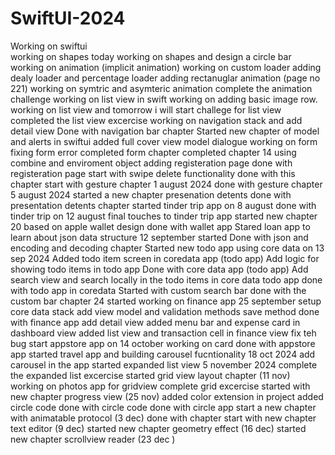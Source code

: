 # SwiftUI-2024
Working on swiftui  
working on shapes today
working on shapes and design a circle bar 
working on animation (implicit animation)
working on custom loader
adding dealy loader and percentage loader
adding rectanuglar animation (page no 221)
working on symtric and asymteric animation
complete the animation challenge
working on list view in swift 
working on adding basic image row.
working on list view and tomorrow i will start challege for list view 
completed the list view excercise 
working on navigation stack and add detail view 
Done with navigation bar chapter 
Started new chapter of model and alerts in swiftui
added full cover view model dialogue
working on form 
fixing form error
completed form chapter
completed chapter 14 using combine and enviroment object
adding registeration page
done with registeration page
start with swipe delete functionality
done with this chapter 
start with gesture chapter 1 august 2024
done with gesture chapter 5 august 2024
started a new chapter presenation detents
done with presentation detents chapter
started tinder trip app on 8 august
done with tinder trip  on 12 august
final touches to tinder trip app
started new chapter 20 based on apple wallet design
done with wallet app
Stared loan app to learn about json data structure 12 september started
Done with json and encoding and decoding chapter
Started new todo app using core data on 13 sep 2024
Added todo item screen in coredata app (todo app)
Add logic for showing todo items in todo app 
Done with core data app (todo app)
Add search view and search locally in the todo items in core data todo app
done with todo app in coredata 
Started with custom search bar 
done with the custom bar chapter 24 
started working on finance app 25 september 
setup core data stack 
add view model and validation methods
save method
done with finance app
add detail view
added menu bar and expense card in dashboard view 
added list view and transaction cell in finance view 
fix teh bug
start appstore app on 14 october
working on card
done with appstore app
started travel app and building carousel fucntionality 18 oct 2024
add carousel in the app
started expanded list view 5 november 2024
complete the expanded list excercise 
started grid view layout chapter  (11 nov)
working on photos app for gridview 
complete grid excercise
started with new chapter progress view (25 nov)
added color extension in project
added circle code
done with circle code
done with circle app
start a new chapter with animatable protocol (3 dec)
done with chapter
start with new chapter text editor (9 dec)
started new chapter geometry effect (16 dec)
started new chapter scrollview reader (23 dec )



